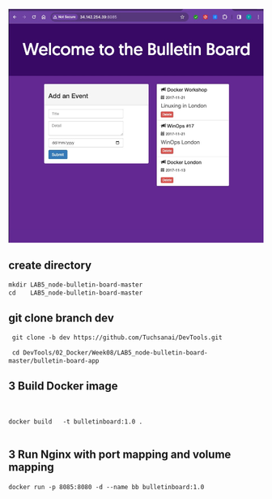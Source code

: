 
![Demo](./demo3.jpg)



## create directory

   
    mkdir LAB5_node-bulletin-board-master
    cd    LAB5_node-bulletin-board-master
    

## git clone branch dev
    
    
   ```
    git clone -b dev https://github.com/Tuchsanai/DevTools.git
   ```
   
   ```   
    cd DevTools/02_Docker/Week08/LAB5_node-bulletin-board-master/bulletin-board-app
   ```



## 3 Build Docker image
```


docker build   -t bulletinboard:1.0 .


```

## 3 Run Nginx with port mapping and volume mapping

```
docker run -p 8085:8080 -d --name bb bulletinboard:1.0

```